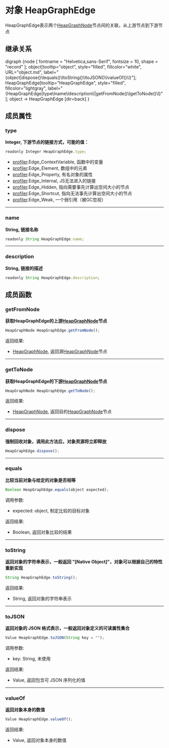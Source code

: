 # 对象 HeapGraphEdge
HeapGraphEdge表示两个[HeapGraphNode](HeapGraphNode.md)节点间的关联，从上游节点到下游节点

## 继承关系
<dot>digraph {node [ fontname = "Helvetica,sans-Serif", fontsize = 10, shape = "record" ];
object[tooltip="object", style="filled", fillcolor="white", URL="object.md", label="{object|dispose()\lequals()\ltoString()\ltoJSON()\lvalueOf()\l}"];
HeapGraphEdge[tooltip="HeapGraphEdge", style="filled", fillcolor="lightgray", label="{HeapGraphEdge|type\lname\ldescription\l|getFromNode()\lgetToNode()\l}"];
object -> HeapGraphEdge [dir=back]
}</dot>

## 成员属性
        
### type
**Integer, 下游节点的链接方式，可能的值：**

```JavaScript
readonly Integer HeapGraphEdge.type;
```

- [profiler](../../module/ifs/profiler.md).Edge_ContextVariable,  函数中的变量
- [profiler](../../module/ifs/profiler.md).Edge_Element,          数组中的元素
- [profiler](../../module/ifs/profiler.md).Edge_Property,         有名对象的属性
- [profiler](../../module/ifs/profiler.md).Edge_Internal,         JS无法进入的链接
- [profiler](../../module/ifs/profiler.md).Edge_Hidden,           指向需要事先计算出空间大小的节点
- [profiler](../../module/ifs/profiler.md).Edge_Shortcut,         指向无法事先计算出空间大小的节点
- [profiler](../../module/ifs/profiler.md).Edge_Weak,             一个弱引用（被GC忽视）

--------------------------
### name
**String, 链接名称**

```JavaScript
readonly String HeapGraphEdge.name;
```

--------------------------
### description
**String, 链接的描述**

```JavaScript
readonly String HeapGraphEdge.description;
```

## 成员函数
        
### getFromNode
**获取HeapGraphEdge的上游[HeapGraphNode](HeapGraphNode.md)节点**

```JavaScript
HeapGraphNode HeapGraphEdge.getFromNode();
```

返回结果:
* [HeapGraphNode](HeapGraphNode.md), 返回源[HeapGraphNode](HeapGraphNode.md)节点

--------------------------
### getToNode
**获取HeapGraphEdge的下游[HeapGraphNode](HeapGraphNode.md)节点**

```JavaScript
HeapGraphNode HeapGraphEdge.getToNode();
```

返回结果:
* [HeapGraphNode](HeapGraphNode.md), 返回目的[HeapGraphNode](HeapGraphNode.md)节点

--------------------------
### dispose
**强制回收对象，调用此方法后，对象资源将立即释放**

```JavaScript
HeapGraphEdge.dispose();
```

--------------------------
### equals
**比较当前对象与给定的对象是否相等**

```JavaScript
Boolean HeapGraphEdge.equals(object expected);
```

调用参数:
* expected: object, 制定比较的目标对象

返回结果:
* Boolean, 返回对象比较的结果

--------------------------
### toString
**返回对象的字符串表示，一般返回 "[Native Object]"，对象可以根据自己的特性重新实现**

```JavaScript
String HeapGraphEdge.toString();
```

返回结果:
* String, 返回对象的字符串表示

--------------------------
### toJSON
**返回对象的 JSON 格式表示，一般返回对象定义的可读属性集合**

```JavaScript
Value HeapGraphEdge.toJSON(String key = "");
```

调用参数:
* key: String, 未使用

返回结果:
* Value, 返回包含可 JSON 序列化的值

--------------------------
### valueOf
**返回对象本身的数值**

```JavaScript
Value HeapGraphEdge.valueOf();
```

返回结果:
* Value, 返回对象本身的数值

